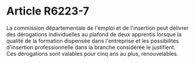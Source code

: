 # Article R6223-7

  
La commission départementale de l'emploi et de l'insertion peut délivrer des dérogations individuelles au plafond de deux apprentis lorsque la qualité de la formation dispensée dans l'entreprise et les possibilités d'insertion professionnelle dans la branche considérée le justifient.   
Ces dérogations sont valables pour cinq ans au plus, renouvelables.
